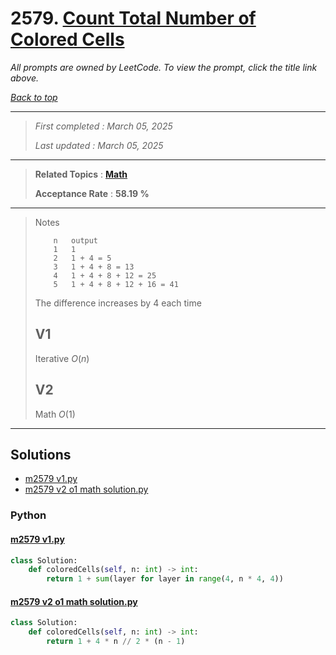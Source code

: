 # 2579. [Count Total Number of Colored Cells](<https://leetcode.com/problems/count-total-number-of-colored-cells>)

*All prompts are owned by LeetCode. To view the prompt, click the title link above.*

*[Back to top](<../README.md>)*

------

> *First completed : March 05, 2025*
>
> *Last updated : March 05, 2025*

------

> **Related Topics** : **[Math](<by_topic/Math.md>)**
>
> **Acceptance Rate** : **58.19 %**

------

> Notes
> 
> ```
>     n   output
>     1   1
>     2   1 + 4 = 5
>     3   1 + 4 + 8 = 13
>     4   1 + 4 + 8 + 12 = 25
>     5   1 + 4 + 8 + 12 + 16 = 41
> ```
> 
> The difference increases by 4 each time
> 
> ## V1
> 
> Iterative $O(n)$
> 
> ## V2
> 
> Math $O(1)$
> 

------

## Solutions

- [m2579 v1.py](<../my-submissions/m2579 v1.py>)
- [m2579 v2 o1 math solution.py](<../my-submissions/m2579 v2 o1 math solution.py>)
### Python
#### [m2579 v1.py](<../my-submissions/m2579 v1.py>)
```Python
class Solution:
    def coloredCells(self, n: int) -> int:
        return 1 + sum(layer for layer in range(4, n * 4, 4))
```

#### [m2579 v2 o1 math solution.py](<../my-submissions/m2579 v2 o1 math solution.py>)
```Python
class Solution:
    def coloredCells(self, n: int) -> int:
        return 1 + 4 * n // 2 * (n - 1)
```

